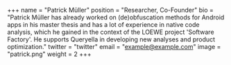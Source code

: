 +++
name = "Patrick Müller"
position = "Researcher, Co-Founder"
bio = "Patrick Müller has already worked on (de)obfuscation methods for Android apps in his master thesis and has a lot of experience in native code analysis, which he gained in the context of the LOEWE project 'Software Factory'. He supports Queryella in developing new analyses and product optimization."
twitter = "twitter"
email = "example@example.com"
image = "patrick.png"
weight = 2
+++